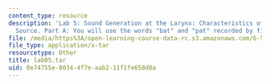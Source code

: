 ```yaml
---
content_type: resource
description: 'Lab 5: Sound Generation at the Larynx: Characteristics of the Glottal
  Source. Part A: You will use the words "bat" and "pat" recorded by five speakers.'
file: /media/https%3A/open-learning-course-data-rc.s3.amazonaws.com/6-542j-laboratory-on-the-physiology-acoustics-and-perception-of-speech-fall-2005/0e74755e80344f7eaab211f1fe658d0a_lab05.tar
file_type: application/x-tar
resourcetype: Other
title: lab05.tar
uid: 0e74755e-8034-4f7e-aab2-11f1fe658d0a
---
```

